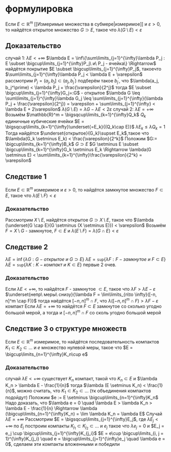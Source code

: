 # формулировка
Если $E \subset \mathbb{R}^m$ [[Измеримые множества в субмере|измеримое]] и $\varepsilon > 0$, то найдётся открытое множество $G \supset E$, такое что $\lambda (G \setminus E) < \varepsilon$
## Доказательство
случай 1: $\lambda E < +\infty$
$\lambda E = \inf\{\sum\limits_{j=1}^{\infty}\lambda P_j : E \subset \bigcup\limits_{j=1}^{\infty}P_j\ и\ P_j - ячейка\} \Rightarrow$ найдётся покрытие $E \subset \bigcup\limits_{j=1}^{\infty}P_j$, такоечто $\sum\limits_{j=1}^{\infty}\lambda P_j < \lambda E + \varepsilon$ рассмотрим $P_j = (a_j, b_j] \subset (a_j, b_j^\prime)$ подберём такое $b_j^\prime$, что $\lambda(a_j, b_j^\prime) < \lambda P_j + \frac{\varepsilon}{2^j}$
тогда $E \subset \bigcup\limits_{j=1}^{\infty}G_j=:G$ - открытое
$\lambda G \leq \sum\limits_{j=1}^{\infty}\lambda G_j \leq \sum\limits_{j=1}^{\infty}(\lambda P_j + \frac{\varepsilon}{2^j}) = \varepsilon + \sum\limits_{j=1}^{\infty} < \lambda E + 2\varepsilon$
$\lambda(G \setminus E) = \lambda G - \lambda E < 2\varepsilon$
случай 2: $\lambda E = +\infty$
Возьмём $\mathbb{R}^m = \bigsqcup\limits_{k=1}^{\infty}Q_k$ $Q_k$ единичные кубические ячейки
$E = \bigsqcup\limits_{k=1}^{\infty}\underset{=E_k}{(Q_k\cap E)}$ $\lambda E_k \leq \lambda Q_k = 1$ Тогда найдётся $\underset{открытое}{G_k}\supset E_k$,такое что $\lambda(G_k \setminus E_k) < \frac{\varepsilon}{2^k}$
 Положим $G:= \bigcup\limits_{k=1}^{\infty}B_k$ $G\supset E$  $G \setminus E \subset \bigcup\limits_{k=1}^{\infty}G_k \setminus E_k \Rightarrow \lambda(G \setminus E) < \sum\limits_{k=1}^{\infty}\frac{\varepsilon}{2^k} = \varepsilon$
## Следствие 1
Если $E \subset \mathbb{R}^m$ измеримое и $\varepsilon > 0$, то найдётся замкнутое множество $F \subset E$, такое что $\lambda (E \setminus F) < \varepsilon$
### Доказательство
Рассмотрим $X \setminus E$, найдётся открытое $G \supset X \setminus E$, такое что $\lambda (\underset{G \cap E}{G \setminus (X \setminus E)}) < \varepsilon$
Возьмём $F = X \setminus G$ - замкнутое, $F \subset E$ и $\lambda (E \setminus F) = \lambda (G \cap E) < \varepsilon$
## Следствие 2
$\lambda E = \inf\{\lambda G : G - открытое\ и\ G \supset E\}$
$\lambda E = \texttt{sup}\{\lambda F : F - замкнутое\ и\ F \subset E\}$
$\lambda E = \texttt{sup}\{\lambda K : K - компакт\ и\ K \subset E\}$
первые 2 очев.
### Доказательство 
Если $\lambda E < +\infty$, то найдётся $F$ - замкнутое $\subset E$, такое что $\lambda F > \lambda E - \varepsilon$
$\underset{непр\ меры\ снизу}{\lambda F = \lim\limits_{n\to \infty}([-n, n]^m \cap F)}$ тогда наёдётся $[-n,n]^m \cap F$, что $\lambda ([-n, n]^m \cap F) > \lambda F - \varepsilon$ компакт
Если $\lambda E  =+ \infty$ то найдётся $F \subset E$ замкнутое со сколько угодно большой мерой, а тогда и $[-n,n]^m\cap F$ со сколь угодно большой мерой
## Следствие 3 о структуре множеств
Если $E \subset \mathbb{R}^m$ измеримое, то найдётся последовательность компактов $K_1\subset K_2\subset\dots$ и $e$ множество нулевой меры, такое что $E = \bigcup\limits_{n=1}^{\infty}K_n\cup e$
### Доказательство
случай $\lambda E < +\infty$ существует $K_n$ компакт, такой что $K_n \subset E$ и $\lambda K_n > \lambda E - \frac{1}{n}$ тогда $\lambda (E \setminus  K_n) < \frac{1}{n}$, можно считать, что $K_1 \subset K_2 \subset \dots$ (тк объединения компактов подойдут)
Положим $e := E \setminus \bigcup\limits_{n=1}^{\infty}K_n$ Надо доказать, что $\lambda e = 0 \quad \lambda E > \lambda K_n > \lambda E - \frac{1}{n} \Rightarrow \lambda (\bigcup\limits_{n=1}^{\infty}K_n) = \lim \lambda K_n = \lambda E$
Случай $\lambda E = +\infty$ Рассмотрим $E = \bigsqcup\limits_{j=1}^{\infty}E_j$, где $\lambda E_j < +\infty$ по $E_j$ построим компакты $K_{j_1} \subset K_{j_2} \subset \dots$ и $e_j$ такое что $\lambda e_j = 0$ и $E_j = e_j \cup \bigcup\limits_{j=1}^{\infty}K_{j_i}$
$E = e\cup \bigcup\limits_{i, j = 1}^{\infty}K_{j_i} \quad e = \bigcup\limits_{j=1}^{\infty}e_j \quad \lambda e = 0$, сделаем эти компакты вложенными и победили